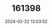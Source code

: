 ---
title: "161398"
category: "Galeus melastomus"
draft: false
date: 2024-02-22 13:03:52
languages:
  English: ["Blackmouth Catshark"]
---